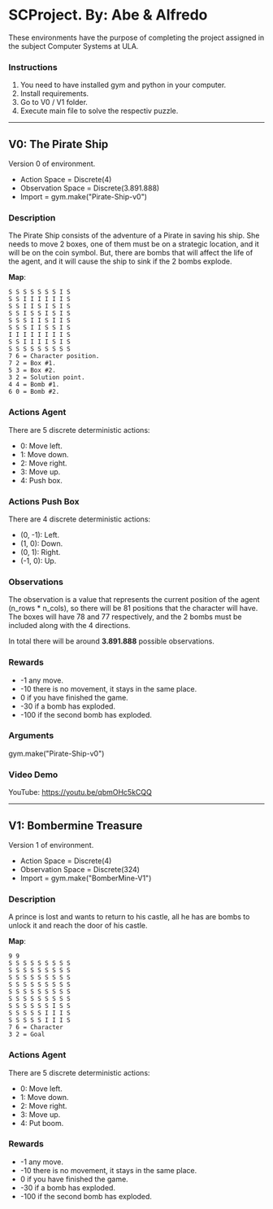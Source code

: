 # SCProject. By: Abe & Alfredo

These environments have the purpose of completing the project assigned in the subject Computer Systems at ULA.

### Instructions

1. You need to have installed gym and python in your computer.
2. Install requirements.
3. Go to V0 / V1 folder.
4. Execute main file to solve the respectiv puzzle.
-----------------------------
## V0: The Pirate Ship
Version 0 of environment.

- Action Space = Discrete(4)
- Observation Space = Discrete(3.891.888)
- Import = gym.make("Pirate-Ship-v0")

### Description
The Pirate Ship consists of the adventure of a Pirate in saving his ship. She needs to move 2 boxes, one of them must be on a strategic location, and it will be on the coin symbol. But, there are bombs that will affect the life of the agent, and it will cause the ship to sink if the 2 bombs explode.

**Map**:
```
S S S S S S S I S
S S I I I I I I S
S S I I S I S I S
S S I S S I S I S
S S S I I S I I S
S S S I I S S I S
I I I I I I I I S
S S I I I I S I S
S S S S S S S S S
7 6 = Character position.
7 2 = Box #1.
5 3 = Box #2.
3 2 = Solution point.
4 4 = Bomb #1.
6 0 = Bomb #2.
```
### Actions Agent
There are 5 discrete deterministic actions:
- 0: Move left.
- 1: Move down.
- 2: Move right.
- 3: Move up.
- 4: Push box.
### Actions Push Box
There are 4 discrete deterministic actions:
- (0, -1): Left.
- (1, 0): Down.
- (0, 1): Right.
- (-1, 0): Up.
### Observations
The observation is a value that represents the current position of the agent (n_rows * n_cols), so there will be 81 positions that the character will have. The boxes will have 78 and 77 respectively, and the 2 bombs must be included along with the 4 directions.

In total there will be around **3.891.888** possible observations.

### Rewards
- -1 any move.
- -10 there is no movement, it stays in the same place.
- 0 if you have finished the game.
- -30 if a bomb has exploded.
- -100 if the second bomb has exploded.

### Arguments
gym.make("Pirate-Ship-v0")

### Video Demo
YouTube: https://youtu.be/qbmOHc5kCQQ

---

## V1: Bombermine Treasure
Version 1 of environment.

- Action Space = Discrete(4)
- Observation Space = Discrete(324)
- Import = gym.make("BomberMine-V1")

### Description
A prince is lost and wants to return to his castle, all he has are bombs to unlock it and reach the door of his castle.

**Map**:
```
9 9
S S S S S S S S S
S S S S S S S S S
S S S S S S S S S
S S S S S S S S S
S S S S S S S S S
S S S S S S S S S
S S S S S S I S S
S S S S S I I I S
S S S S S I I I S
7 6 = Character
3 2 = Goal
```
### Actions Agent
There are 5 discrete deterministic actions:
- 0: Move left.
- 1: Move down.
- 2: Move right.
- 3: Move up.
- 4: Put boom.
### Rewards
- -1 any move.
- -10 there is no movement, it stays in the same place.
- 0 if you have finished the game.
- -30 if a bomb has exploded.
- -100 if the second bomb has exploded.
